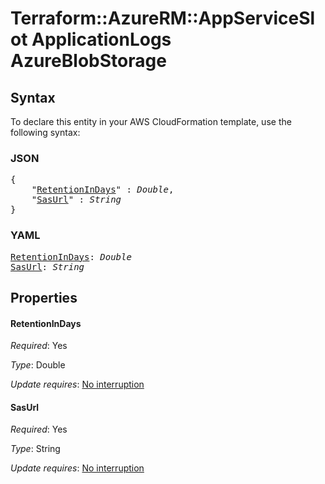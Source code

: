# Terraform::AzureRM::AppServiceSlot ApplicationLogs AzureBlobStorage

## Syntax

To declare this entity in your AWS CloudFormation template, use the following syntax:

### JSON

<pre>
{
    "<a href="#retentionindays" title="RetentionInDays">RetentionInDays</a>" : <i>Double</i>,
    "<a href="#sasurl" title="SasUrl">SasUrl</a>" : <i>String</i>
}
</pre>

### YAML

<pre>
<a href="#retentionindays" title="RetentionInDays">RetentionInDays</a>: <i>Double</i>
<a href="#sasurl" title="SasUrl">SasUrl</a>: <i>String</i>
</pre>

## Properties

#### RetentionInDays

_Required_: Yes

_Type_: Double

_Update requires_: [No interruption](https://docs.aws.amazon.com/AWSCloudFormation/latest/UserGuide/using-cfn-updating-stacks-update-behaviors.html#update-no-interrupt)

#### SasUrl

_Required_: Yes

_Type_: String

_Update requires_: [No interruption](https://docs.aws.amazon.com/AWSCloudFormation/latest/UserGuide/using-cfn-updating-stacks-update-behaviors.html#update-no-interrupt)


